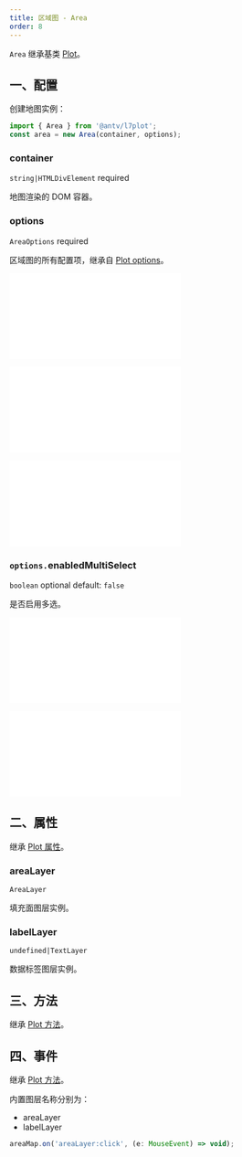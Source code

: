 ```yaml
---
title: 区域图 - Area
order: 8
---
```


`Area` 继承基类 [Plot](/zh/docs/api/plot-api)。

## 一、配置

创建地图实例：

```ts
import { Area } from '@antv/l7plot';
const area = new Area(container, options);
```

### container

`string|HTMLDivElement` required

地图渲染的 DOM 容器。

### options

`AreaOptions` required

区域图的所有配置项，继承自 [Plot options](/zh/docs/api/plot-api#options)。

<embed src="@/docs/common/layers/area-layer/source.zh.md"></embed>

<embed src="@/docs/common/attribute/color.zh.md"></embed>

<embed src="@/docs/common/layers/area-layer/style.zh.md"></embed>

### `options.`enabledMultiSelect

`boolean` optional default: `false`

是否启用多选。

<embed src="@/docs/common/layers/area-layer/state.zh.md"></embed>

<embed src="@/docs/common/attribute/components.zh.md"></embed>

## 二、属性

继承 [Plot 属性](/zh/docs/api/plot-api#二、属性)。

### areaLayer

`AreaLayer`

填充面图层实例。

### labelLayer

`undefined|TextLayer`

数据标签图层实例。

## 三、方法

继承 [Plot 方法](/zh/docs/api/plot-api#三、方法)。

## 四、事件

继承 [Plot 方法](/zh/docs/api/plot-api#四、事件)。

内置图层名称分别为：

- areaLayer
- labelLayer

```js
areaMap.on('areaLayer:click', (e: MouseEvent) => void);
```
